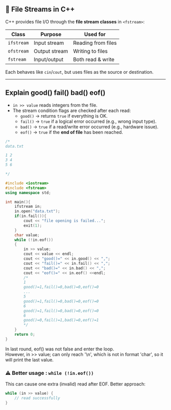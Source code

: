 ## 📘 File Streams in C++

C++ provides file I/O through the **file stream classes** in `<fstream>`:

| Class      | Purpose       | Used for           |
| ---------- | ------------- | ------------------ |
| `ifstream` | Input stream  | Reading from files |
| `ofstream` | Output stream | Writing to files   |
| `fstream`  | Input/output  | Both read & write  |

Each behaves like `cin`/`cout`, but uses files as the source or destination.

---

## Explain good() fail() bad() eof()
* `in >> value` reads integers from the file.
* The stream condition flags are checked after each read:
  * `good()` → returns `true` if everything is OK.
  * `fail()` → `true` if a logical error occurred (e.g., wrong input type).
  * `bad()` → `true` if a read/write error occurred (e.g., hardware issue).
  * `eof()` → `true` if the **end of file** has been reached.
```cpp
/*
data.txt

1 2
3 4
5 6

*/

#include <iostream>
#include <fstream>
using namespace std;

int main(){
    ifstream in;
    in.open("data.txt");
    if(in.fail()){
        cout << "file opening is failed...";
        exit(1);
    }
    char value;
    while (!in.eof())
    {
        in >> value;
        cout << value << endl;
        cout << "good()=" << in.good() << ",";
        cout << "fail()=" << in.fail() << ",";
        cout << "bad()=" << in.bad() << ",";
        cout << "eof()=" << in.eof() <<endl;
        /*
        1
        good()=1,fail()=0,bad()=0,eof()=0
        ...
        5
        good()=1,fail()=0,bad()=0,eof()=0
        6
        good()=1,fail()=0,bad()=0,eof()=0
        6
        good()=0,fail()=1,bad()=0,eof()=1
        */
    }
    return 0;
}
```
In last round, eof() was not false and enter the loop.
\
However, in >> value; can only reach '\n', which is not in format 'char', so it will print the last value. 

### ⚠️ Better usage : `while (!in.eof())`
This can cause one extra (invalid) read after EOF. Better approach:
```cpp
while (in >> value) {
    // read successfully
}
```
